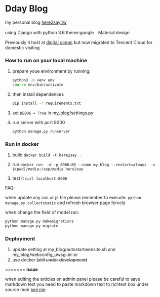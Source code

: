 # Dday Blog

my personal blog
[here2say.tw](https://here2say.tw)

using Django with python 3.6
theme:google　Material design

Previously it host at [digital ocean](https://m.do.co/c/72dc886d7d8e)
but now migrated to Tencent Cloud for domestic visiting

### How to run on your local machine

1. prepare youe environment by running:

    ```bash
    python3 -m venv env
    source env/bin/activate
    ```

2. then install dependences

    ``` bash
    pip install -r requirements.txt
    ```

3. set `DEBUG = True` in my_blog/settings.py

4. run server with port 8000

    ```bash
    python manage.py runserver
    ```

### Run in docker
1. build
`docker build -t here2say .`

2. run
`docker run  -d -p 8000:80 --name my_blog --restart=always  -v $(pwd)/media:/app/media here2say`

3. test it
`curl localhost:8000`

FAQ:

when update any css or js file
please remember to execute:
`python manage.py collectstatic`
and refresh browser page forcely

when change the field of model
run:

``` bash
python manage.py makemigrations
python manage.py migrate
```

### Deployment

1. update setting at my_blog/autostartwebsite.sh and my_blog/webconfig_uwsgi.ini
or
2. use docker ~~(still under development)~~

=======
**issue**

when editing the articles on admin panel please be careful to save markdown text
you need to paste markdown text to richtext box under source mod [see me](https://github.com/hoyho/my_blog/issues/34#issuecomment-459643028)
